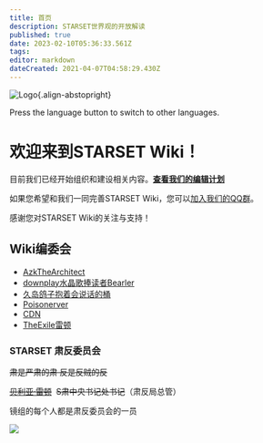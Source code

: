 ```yaml
---
title: 首页
description: STARSET世界观的开放解读
published: true
date: 2023-02-10T05:36:33.561Z
tags: 
editor: markdown
dateCreated: 2021-04-07T04:58:29.430Z
---
```


![Logo](https://assets1.starset.fans/favicon.svg){.align-abstopright}

Press the language button <kbd><i class="mdi mdi-earth"></i></kbd> to switch to other languages.
# 欢迎来到STARSET Wiki！

目前我们已经开始组织和建设相关内容。[**查看我们的编辑计划**](/zh/roadmap)

如果您希望和我们一同完善STARSET Wiki，您可以[加入我们的QQ群](https://shang.qq.com/wpa/qunwpa?idkey=54df8ffb39619553024762b0aee78f1a584980c6fc5d4d6caa92831055959c3c)。

感谢您对STARSET Wiki的关注与支持！

## Wiki编委会

-   [AzkTheArchitect](https://space.bilibili.com/488387304)
-   [downplay水晶歌捧读者Bearler](https://space.bilibili.com/505711149)
-   [久岛鸽子抱着会说话的桶](https://space.bilibili.com/271885937)
-   [Poisonerver](https://space.bilibili.com/347355485)
-   [CDN](https://codeword.info/)
-   [TheExile雷顿](https://space.bilibili.com/38319344)

### STARSET 肃反委员会

~~肃是严肃的肃 反是反贼的反~~

~~[贝利亚·雷顿](https://space.bilibili.com/38319344)~~  ~~S肃中央书记处书记~~（肃反局总管）

镜组的每个人都是肃反委员会的一员

![](https://imgs.thestarsetsociety.cn/2021/08/24/89203d58b321e.jpg)

